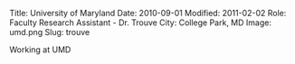 Title: University of Maryland
Date: 2010-09-01
Modified: 2011-02-02
Role: Faculty Research Assistant - Dr. Trouve
City: College Park, MD
Image: umd.png
Slug: trouve

Working at UMD